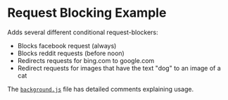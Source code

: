 # Request Blocking Example

Adds several different conditional request-blockers:

  * Blocks facebook request (always)
  * Blocks reddit requests (before noon)
  * Redirects requests for bing.com to google.com
  * Redirect requests for images that have the text "dog" to an image of a cat

The [`background.js`](./background.js) file has detailed comments explaining usage.